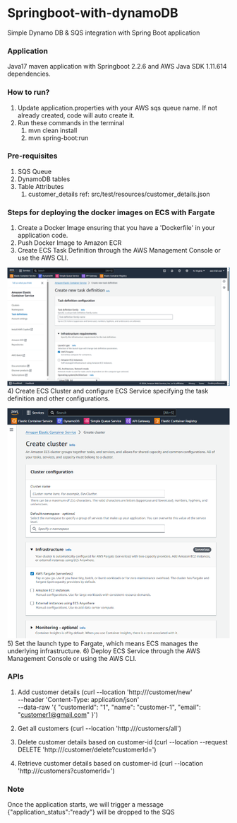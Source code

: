# Springboot-with-dynamoDB
Simple Dynamo DB & SQS integration with Spring Boot application

### Application
Java17 maven application with Springboot 2.2.6 and AWS Java SDK 1.11.614 dependencies.

### How to run?
1) Update application.properties with your AWS sqs queue name. If not already created, code will auto create it.
2) Run these commands in the terminal
   1) mvn clean install
   2) mvn spring-boot:run

### Pre-requisites
1) SQS Queue
2) DynamoDB tables
3) Table Attributes
   1) customer_details ref: src/test/resources/customer_details.json

### Steps for deploying the docker images on ECS with Fargate
1) Create a Docker Image ensuring that you have a 'Dockerfile' in your application code.
2) Push Docker Image to Amazon ECR
3) Create ECS Task Definition through the AWS Management Console or use the AWS CLI. 

![ecs_task_definition.png](src%2Fmain%2Fresources%2Fimages%2Fecs_task_definition.png)
4) Create ECS Cluster and configure ECS Service specifying the task definition and other configurations.

![ecs_cluster.png](src%2Fmain%2Fresources%2Fimages%2Fecs_cluster.png)
5) Set the launch type to Fargate, which means ECS manages the underlying infrastructure.
6) Deploy ECS Service through the AWS Management Console or using the AWS CLI.


### APIs 
1) Add customer details (curl --location 'http://<HOST>/customer/new' \
   --header 'Content-Type: application/json' \
   --data-raw '{
   "customerId": "1",
   "name": "customer-1",
   "email": "customer1@gmail.com"
   }')

2) Get all customers (curl --location 'http://<HOST>/customers/all')

3) Delete customer details based on customer-id (curl --location --request DELETE 'http://<HOST>/customer/delete?customerId=<customerId>')

4) Retrieve customer details based on customer-id (curl --location 'http://<HOST>/customers?customerId=<customerId>')

### Note
Once the application starts, we will trigger a message {"application_status":"ready"} will be dropped to the SQS